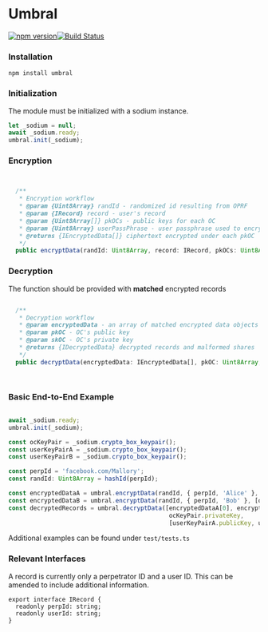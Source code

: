 # Umbral
[![npm version](https://badge.fury.io/js/umbral.svg)](https://badge.fury.io/js/umbral)[![Build Status](https://travis-ci.org/multiparty/umbral.svg?branch=master)](https://travis-ci.org/multiparty/umbral)

### Installation
```npm install umbral```

### Initialization
The module must be initialized with a sodium instance.
```javascript
let _sodium = null;
await _sodium.ready;
umbral.init(_sodium);
```

### Encryption
```javascript


  /**
   * Encryption workflow
   * @param {Uint8Array} randId - randomized id resulting from OPRF
   * @param {IRecord} record - user's record
   * @param {Uint8Array[]} pkOCs - public keys for each OC
   * @param {Uint8Array} userPassPhrase - user passphrase used to encrypt a record key
   * @returns {IEncryptedData[]} ciphertext encrypted under each pkOC
   */
  public encryptData(randId: Uint8Array, record: IRecord, pkOCs: Uint8Array[], userPassPhrase: Uint8Array): IEncryptedData[]
```

### Decryption
The function should be provided with **matched** encrypted records
```javascript

  /**
   * Decryption workflow
   * @param encryptedData - an array of matched encrypted data objects corresponding to the OC 
   * @param pkOC - OC's public key
   * @param skOC - OC's private key
   * @returns {IDecryptedData} decrypted records and malformed shares
   */
  public decryptData(encryptedData: IEncryptedData[], pkOC: Uint8Array, skOC: Uint8Array): IDecryptedData {




```


### Basic End-to-End Example
```javascript

await _sodium.ready;
umbral.init(_sodium);

const ocKeyPair = _sodium.crypto_box_keypair();
const userKeyPairA = _sodium.crypto_box_keypair();
const userKeyPairB = _sodium.crypto_box_keypair();

const perpId = 'facebook.com/Mallory';
const randId: Uint8Array = hashId(perpId);

const encryptedDataA = umbral.encryptData(randId, { perpId, 'Alice' }, [ocKeyPair.publicKey], userKeyPairA.privateKey);
const encryptedDataB = umbral.encryptData(randId, { perpId, 'Bob' }, [ocKeyPair.publicKey], userKeyPairB.privateKey);
const decryptedRecords = umbral.decryptData([encryptedDataA[0], encryptedDataB[0]], 
                                             ocKeyPair.privateKey, 
                                             [userKeyPairA.publicKey, userKeyPairB.publicKey]);
```

Additional examples can be found under ```test/tests.ts```

### Relevant Interfaces
A record is currently only a perpetrator ID and a user ID. This can be amended to include additional information.
```
export interface IRecord {
  readonly perpId: string;
  readonly userId: string;
}
```
